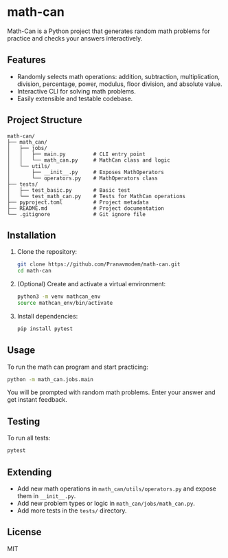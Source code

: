 # math-can

Math-Can is a Python project that generates random math problems for practice and checks your answers interactively.

## Features
- Randomly selects math operations: addition, subtraction, multiplication, division, percentage, power, modulus, floor division, and absolute value.
- Interactive CLI for solving math problems.
- Easily extensible and testable codebase.

## Project Structure

```
math-can/
├── math_can/
│   ├── jobs/
│   │   ├── main.py         # CLI entry point
│   │   └── math_can.py     # MathCan class and logic
│   └── utils/
│       ├── __init__.py     # Exposes MathOperators
│       └── operators.py    # MathOperators class
├── tests/
│   ├── test_basic.py       # Basic test
│   └── test_math_can.py    # Tests for MathCan operations
├── pyproject.toml          # Project metadata
├── README.md               # Project documentation
└── .gitignore              # Git ignore file
```

## Installation

1. Clone the repository:
   ```bash
   git clone https://github.com/Pranavmodem/math-can.git
   cd math-can
   ```
2. (Optional) Create and activate a virtual environment:
   ```bash
   python3 -m venv mathcan_env
   source mathcan_env/bin/activate
   ```
3. Install dependencies:
   ```bash
   pip install pytest
   ```

## Usage

To run the math can program and start practicing:

```bash
python -m math_can.jobs.main
```

You will be prompted with random math problems. Enter your answer and get instant feedback.

## Testing

To run all tests:

```bash
pytest
```

## Extending

- Add new math operations in `math_can/utils/operators.py` and expose them in `__init__.py`.
- Add new problem types or logic in `math_can/jobs/math_can.py`.
- Add more tests in the `tests/` directory.

## License

MIT
